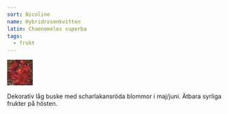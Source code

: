 ```yaml
---
sort: Nicoline
name: Hybridrosenkvitten
latin: Chaenomeles superba
tags:
  - frukt
---
```


<img src="/img/chaenomeles-superba-nicoline.jpg" width="60" data-srcset="1x, 1.5x, 2x" alt="Chaenomeles superba" data-attribution="https://www.bygghemma.se/tradgard-och-utemiljo/odling-och-tradgardsskotsel/vaxter-och-plantor/prydnadsbuskar/hybridrosenkvitten/p-938644">

Dekorativ låg buske med scharlakansröda blommor i maj/juni. Ätbara syrliga frukter på hösten.
